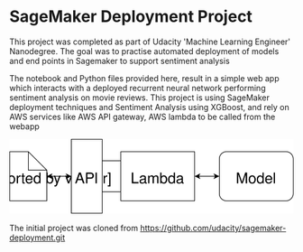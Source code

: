 # SageMaker Deployment Project

This project was completed as part of Udacity 'Machine Learning Engineer' Nanodegree.
The goal was to practise automated deployment of models and end points in Sagemaker to support sentiment analysis

The notebook and Python files provided here, result in a simple web app which interacts with a deployed recurrent neural network performing sentiment analysis on movie reviews. This project is using SageMaker deployment techniques and Sentiment Analysis using XGBoost, and rely on AWS services like AWS API gateway, AWS lambda to be called from the webapp 

<img src="Web App Diagram.svg">

The initial project was cloned from https://github.com/udacity/sagemaker-deployment.git

